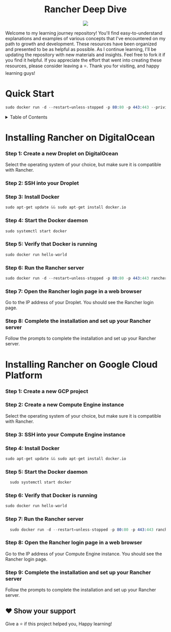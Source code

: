 <div align="center">

# Rancher Deep Dive
  <a href="https://github.com/Krishnamohan-Yerrabilli/Rancher-Deep-Dive">
    <img src="https://user-images.githubusercontent.com/58173938/210123030-3a390ec0-3fb6-4389-84f2-871f7feb9dc2.png" >
  </a>

</div>

Welcome to my learning journey repository! You'll find easy-to-understand explanations and examples of various concepts that I've encountered on my path to growth and development. These resources have been organized and presented to be as helpful as possible. As I continue learning, I'll be updating the repository with new materials and insights. Feel free to fork it if you find it helpful. If you appreciate the effort that went into creating these resources, please consider leaving a ⭐. Thank you for visiting, and happy learning guys!

<h1>Quick Start</h1>

```s
sudo docker run -d --restart=unless-stopped -p 80:80 -p 443:443 --privileged rancher/rancher
```

<div id="top">
<!-- TABLE OF CONTENTS -->
<details>
  <summary>Table of Contents</summary>
  <ol>
  
## [An introduction to Rancher and Kubernetes](https://github.com/Krishnamohan-Yerrabilli/Rancher-Deep-Dive/tree/main/1-Intro-to-Rancher-and-Kubernetes#introduction-to-rancher-and-kubernetes)

<ul>
  [The history of Rancher Labs as a company](https://github.com/Krishnamohan-Yerrabilli/Rancher-Deep-Dive/tree/main/1-Intro-to-Rancher-and-Kubernetes#the-background-of-rancher-labs)<br>
  [Products released by Rancher in the past](https://github.com/Krishnamohan-Yerrabilli/Rancher-Deep-Dive/tree/main/1-Intro-to-Rancher-and-Kubernetes#ranchers-earlier-products)<br>
  [Rancher's core ideology](https://github.com/Krishnamohan-Yerrabilli/Rancher-Deep-Dive/tree/main/1-Intro-to-Rancher-and-Kubernetes#ranchers-main-philosophy)<br>
  [The origin of Kubernetes](https://github.com/Krishnamohan-Yerrabilli/Rancher-Deep-Dive/tree/main/1-Intro-to-Rancher-and-Kubernetes#the-origins-of-kubernetes)<br>
  <li>The issue that Kubernetes aims to address</li>
  <li>Comparing Kubernetes to Docker Swarm and OpenShift</li>
  <li>A comparison of Kubernetes and Docker Swarm</li>
  <li>A comparison of Kubernetes and OpenShift</li>
  <li>A summary</li>
</ul>

<h2 id="a-high-level-overview-of-rancher-and-kubernetes">2. A high-level overview of Rancher and Kubernetes</h2>

<ul>
  <li>The purpose of the Rancher server</li>
  <li>What RKE and RKE2 are</li>
  <li>An explanation of RKE</li>
  <li>An explanation of RKE2</li>
  <li>What K3s is</li>
  <li>The role of RancherD</li>
  <li>The controllers running inside Rancher server pods</li>
  <li>The function of Cattle agents</li>
  <li>How Rancher manages nodes and clusters</li>
  <li>An overview of kube-apiserver, kubecontroller-manager, kubescheduler, etcd, and kubelet</li>
  <li>How the current state and desired state work together</li>
  <li>A summary</li>
</ul>

<h2 id="setting-up-a-single-node-rancher-instance">3. Setting up a single-node Rancher instance</h2>

<ul>
  <li>What a single-node Rancher installation is</li>
  <li>Requirements and limitations</li>
  <li>Rules for designing a solution</li>
  <li>Steps for installation</li>
  <li>Installing Docker</li>
  <li>Preparing SSL certificates</li>
  <li>Starting the Rancher server</li>
  <li>Migrating to an HA setup</li>
  <li>Backing up the current Rancher server</li>
  <li>Starting the transition to a new cluster</li>
  <li>Cleaning up/rolling back</li>
  <li>A summary</li>
</ul>

<h2 id="creating-rke-and-rke2-clusters">4. Creating RKE and RKE2 clusters</h2>

<ul>
  <li>An explanation of RKE clusters</li>
  <li>The history of RKE</li>
  <li>How RKE works</li>
  <li>An explanation of RKE2 clusters</li>
  <li>The role of RancherD</li>
  <li>Requirements and limitations</li>
  <li>Basic requirements</li>
  <li>Design limitations and considerations</li>
  <li>Rules for designing a solution</li>
  <li>Setting up RKE clusters</li>
  <li>Setting up RKE2 clusters</li>
  <li>Install steps for RKE</li>
  <li>Install steps for RKE2</li>
  <li>Configuring an external load balancer (HAProxy)</li>
  <li>TCP mode</li>
  <li>HTTP/HTTPS mode</li>
  <li>Configuring MetalLB</li>
  <li>Installation</li>
  <li>Configuration</li>
  <li>A summary</li>
</ul>

<h2 id="deploying-rancher-on-a-hosted-kubernetes-cluster">5. Deploying Rancher on a hosted Kubernetes cluster</h2>

<ul>
  <li>Understanding hosted Kubernetes clusters</li>
  <li>Requirements and limitations</li>
  <li>Amazon EKS</li>
  <li>Google's GKE</li>
  <li>Azure's AKS</li>
  <li>Rules for designing a solution</li>
  <li>Setting up a hosted Kubernetes cluster on Amazon EKS</li>
  <li>Setting up a hosted Kubernetes cluster on Google's GKE</li>
  <li>Setting up a hosted Kubernetes cluster on Azure's AKS</li>
  <li>Installing and upgrading Rancher</li>
  <li>Installing Rancher</li>
  <li>Upgrading Rancher</li>
  <li>The Rancher Backup Operator</li>
  <li>Installation</li>
  <li>Creating a backup</li>
  <li>A summary</li>
</ul>

<h2 id="creating-an-rke-cluster-using-rancher">6. Creating an RKE cluster using Rancher</h2>

<ul>
  <li>What a Rancher-managed cluster is</li>
  <li>The origin of Rancher-managed clusters</li>
  <li>How Rancher manages nodes</li>
  <li>How Rancher manages a cluster</li>
  <li>Requirements and limitations</li>
  <li>Rancher-created managed nodes</li>
  <li>Existing nodes</li>
  <li>Rules for designing a solution</li>
  <li>Setting up an RKE cluster on AWS</li>
  <li>Setting up an RKE cluster on GCP</li>
  <li>Preparing for nodes to join Rancher</li>
  <li>Preparing the infrastructure provider</li>
  <li>Steps for creating an RKE cluster using Rancher</li>
  <li>Deploying a cluster using node pools</li>
  <li>Ongoing maintenance tasks</li>
  <li>A summary</li>
</ul>

<h2 id="deploying-a-hosted-cluster-with-rancher">7. Deploying a hosted cluster with Rancher</h2>

<ul>
  <li>How Rancher can manage a hosted cluster</li>
  <li>Requirements and limitations</li>
  <li>Basic requirements</li>
  <li>Design limitations and considerations</li>
  <li>Rules for designing a solution</li>
  <li>Setting up a hosted cluster on Amazon EKS with Rancher</li>
  <li>Setting up a hosted cluster on Google's GKE with Rancher</li>
  <li>Setting up a hosted cluster on Microsoft Azure Kubernetes Service (AKS) with Rancher</li>
  <li>Preparing the cloud provider</li>
  <li>Setting up a hosted cluster on Amazon EKS</li>
  <li>Setting up a hosted cluster on Google's GKE</li>
  <li>Setting up a hosted cluster on AKS</li>
  <li>Installation steps</li>
  <li>Setting up a hosted cluster on Amazon EKS with Rancher</li>
  <li>Setting up a hosted cluster on Google's GKE with Rancher</li>
  <li>Setting up a hosted cluster on AKS with Rancher</li>
  <li>Ongoing maintenance tasks</li>
  <li>A summary</li>
</ul>

<h2 id="importing-an-externally-managed-cluster-into-rancher">8. Importing an externally managed cluster into Rancher</h2>

<ul>
  <li>What an externally managed cluster is</li>
  <li>Requirements and limitations</li>
  <li>Basic requirements</li>
  <li>Design limitations and considerations</li>
  <li>Rules for designing a solution</li>
  <li>Importing an externally managed cluster</li>
  <li>Ongoing maintenance tasks</li>
  <li>A summary</li>
</ul>

<h2 id="installing-a-kubernetes-cluster-with-rancher-on-aws">9. Installing a Kubernetes cluster with Rancher on AWS</h2>

<ul>
  <li>Understanding the different options for installing a cluster on AWS</li>
  <li>Requirements and limitations</li>
  <li>Basic requirements</li>
  <li>Design limitations and considerations</li>
  <li>Rules for designing a solution</li>
  <li>Preparing the infrastructure provider</li>
  <li>Installation steps</li>
  <li>Ongoing maintenance tasks</li>
  <li>A summary</li>
</ul>

<h2 id="installing-a-kubernetes-cluster-with-rancher-on-gcp">10. Installing a Kubernetes cluster with Rancher on GCP</h2>

<ul>
  <li>Understanding the different options for installing a cluster on GCP</li>
  <li>Requirements and limitations</li>
  <li>Basic requirements</li>
  <li>Design limitations and considerations</li>
  <li>Rules for designing a solution</li>
  <li>Preparing the infrastructure provider</li>
  <li>Installation steps</li>
  <li>Ongoing maintenance tasks</li>
  <li>A summary</li>
</ul>

<h2 id="installing-a-kubernetes-cluster-with-rancher-on-azure">11. Installing a Kubernetes cluster with Rancher on Azure</h2>

<ul>
  <li>Understanding the different options for installing a cluster on Azure</li>
  <li>Requirements and limitations</li>
  <li>Basic requirements</li>
  <li>Design limitations and considerations</li>
  <li>Rules for designing a solution</li>
  <li>Preparing the infrastructure provider</li>
  <li>Installation steps</li>
  <li>Ongoing maintenance tasks</li>
  <li>A summary</li>
</ul>

<h2 id="upgrading-a-kubernetes-cluster">12. Upgrading a Kubernetes cluster</h2>

<ul>
  <li>Understanding the different options for upgrading a cluster</li>
  <li>Requirements and limitations</li>
  <li>Basic requirements</li>
  <li>Design limitations and considerations</li>
  <li>Rules for designing a solution</li>
  <li>Preparing for the upgrade</li>
  <li>Performing the upgrade</li>
  <li>Ongoing maintenance tasks</li>
  <li>A summary</li>
</ul>

<h2 id="backing-up-and-restoring-a-cluster">13. Backing up and restoring a cluster</h2>

<ul>
  <li>Understanding the different options for backing up and restoring a cluster</li>
  <li>Requirements and limitations</li>
  <li>Basic requirements</li>
  <li>Design limitations and considerations</li>
  <li>Rules for designing a solution</li>
  <li>Backing up a cluster</li>
  <li>Restoring a cluster</li>
  <li>Ongoing maintenance tasks</li>
  <li>A summary</li>
</ul>


<h2 id="scaling-a-cluster">14. Scaling a cluster</h2>

<ul>
  <li>Understanding the different options for scaling a cluster</li>
  <li>Requirements and limitations</li>
  <li>Basic requirements</li>
  <li>Design limitations and considerations</li>
  <li>Rules for designing a solution</li>
  <li>Scaling a cluster</li>
  <li>Ongoing maintenance tasks</li>
  <li>A summary</li>
</ul>

<h2 id="monitoring-a-cluster">15. Monitoring a cluster</h2>

<ul>
  <li>Understanding the different options for monitoring a cluster</li>
  <li>Requirements and limitations</li>
  <li>Basic requirements</li>
  <li>Design limitations and considerations</li>
  <li>Rules for designing a solution</li>
  <li>Setting up monitoring for a cluster</li>
  <li>Ongoing maintenance tasks</li>
  <li>A summary</li>
</ul>

<h2 id="logging-for-a-cluster">16. Logging for a cluster</h2>

<ul>
  <li>Understanding the different options for logging for a cluster</li>
  <li>Requirements and limitations</li>
  <li>Basic requirements</li>
  <li>Design limitations and considerations</li>
  <li>Rules for designing a solution</li>
  <li>Setting up logging for a cluster</li>
  <li>Ongoing maintenance tasks</li>
  <li>A summary</li>
</ul>

<h2 id="networking-for-a-cluster">17. Networking for a cluster</h2>

<ul>
  <li>Understanding the different options for networking for a cluster</li>
  <li>Requirements and limitations</li>
  <li>Basic requirements</li>
  <li>Design limitations and considerations</li>
  <li>Rules for designing a solution</li>
  <li>Setting up networking for a cluster</li>
  <li>Ongoing maintenance tasks</li>
  <li>A summary</li>
</ul>

<h2 id="storage">18. Storage for a cluster</h2>
<ul>
  <li>Understanding the different options for storage for a cluster</li>
  <li>Requirements and limitations</li>
  <li>Basic requirements</li>
  <li>Design limitations and considerations</li>
  <li>Rules for designing a solution</li>
  <li>Setting up storage for a cluster</li>
  <li>Ongoing maintenance tasks</li>
  <li>A summary</li>
</ul>

<h2 id="security">19. Security for a cluster</h2>
<ul>
  <li>Understanding the different options for security for a cluster</li>
  <li>Requirements and limitations</li>
  <li>Basic requirements</li>
  <li>Design limitations and considerations</li>
  <li>Rules for designing a solution</li>
  <li>Setting up security for a cluster</li>
  <li>Ongoing maintenance tasks</li>
  <li>A summary</li>
</ul>

<h2 id="deploying">20. Deploying applications to a cluster</h2>
<ul>
  <li>Understanding the different options for deploying applications to a cluster</li>
  <li>Requirements and limitations</li>
  <li>Basic requirements</li>
  <li>Design limitations and considerations</li>
  <li>Rules for designing a solution</li>
  <li>Deploying applications to a cluster</li>
  <li>Ongoing maintenance tasks</li>
  <li>A summary</li>
</ul>

<h2 id="upgrading">21. Upgrading applications on a cluster</h2>
<ul>
  <li>Understanding the different options for upgrading applications on a cluster</li>
  <li>Requirements and limitations</li>
  <li>Basic requirements</li>
  <li>Design limitations and considerations</li>
  <li>Rules for designing a solution</li>
  <li>Upgrading applications on a cluster</li>
  <li>Ongoing maintenance tasks</li>
  <li>A summary</li>
</ul>

<h2 id="migrating">22. Migrating applications to a cluster</h2>
<ul>
  <li>Understanding the different options for migrating applications to a cluster</li>
  <li>Requirements and limitations</li>
  <li>Basic requirements</li>
  <li>Design limitations and considerations</li>
  <li>Rules for designing a solution</li>
  <li>Migrating applications to a cluster</li>
  <li>Ongoing maintenance tasks</li>
  <li>A summary</li>
</ul>

<h2 id="monitoring">23. Monitoring applications on a cluster</h2>
<ul>
  <li>Understanding the different options for monitoring applications on a cluster</li>
  <li>Requirements and limitations</li>
  <li>Basic requirements</li>
  <li>Design limitations and considerations</li>
  <li>Rules for designing a solution</li>
  <li>Monitoring applications on a cluster</li>
  <li>Ongoing maintenance tasks</li>
  <li>A summary</li>
</ul>

<h2 id="troubleshooting">24. Troubleshooting applications on a cluster</h2>
<ul>
  <li>Understanding the different options for troubleshooting applications on a cluster</li>
  <li>Requirements and limitations</li>
  <li>Basic requirements</li>
  <li>Design limitations and considerations</li>
  <li>Rules for designing a solution</li>
  <li>Troubleshooting applications on a cluster</li>
  <li>Ongoing maintenance tasks</li>
  <li>A summary</li>
</ul>

<h2 id="best-practices">25. Best practices for running applications on a cluster</h2>
<ul>
  <li>Understanding the different options for best practices for running applications on a cluster</li>
  <li>Requirements and limitations</li>
  <li>Basic requirements</li>
  <li>Design limitations and considerations</li>
  <li>Rules for designing a solution</li>
  <li>Best practices for running applications on a cluster</li>
  <li>Ongoing maintenance tasks</li>
  <li>A summary</li>
</ul>

</div>

<h1>Installing Rancher on DigitalOcean</h1>

<h3>Step 1: Create a new Droplet on DigitalOcean</h3>
<p>Select the operating system of your choice, but make sure it is compatible with Rancher.</p>

<h3>Step 2: SSH into your Droplet</h3>

<h3>Step 3: Install Docker</h3>

```s
sudo apt-get update && sudo apt-get install docker.io
```

<h3>Step 4: Start the Docker daemon</h3>

```s
sudo systemctl start docker
```

<h3>Step 5: Verify that Docker is running</h3>

```s
sudo docker run hello-world
```

<h3>Step 6: Run the Rancher server</h3>

```s
sudo docker run -d --restart=unless-stopped -p 80:80 -p 443:443 rancher/rancher</pre>
```

<h3>Step 7: Open the Rancher login page in a web browser</h3>
<p>Go to the IP address of your Droplet. You should see the Rancher login page.</p>

<h3>Step 8: Complete the installation and set up your Rancher server</h3>
<p>Follow the prompts to complete the installation and set up your Rancher server.</p>

##   
  
<h1>Installing Rancher on Google Cloud Platform</h1>

<h3>Step 1: Create a new GCP project</h3>

<h3>Step 2: Create a new Compute Engine instance</h3>
<p>Select the operating system of your choice, but make sure it is compatible with Rancher.</p>

<h3>Step 3: SSH into your Compute Engine instance</h3>

<h3>Step 4: Install Docker</h3>
  
```s
sudo apt-get update && sudo apt-get install docker.io
```

<h3>Step 5: Start the Docker daemon</h3>

```s
  sudo systemctl start docker
```

<h3>Step 6: Verify that Docker is running</h3>

```s
sudo docker run hello-world
```

<h3>Step 7: Run the Rancher server</h3>

```s
  sudo docker run -d --restart=unless-stopped -p 80:80 -p 443:443 rancher/rancher
```

<h3>Step 8: Open the Rancher login page in a web browser</h3>
<p>Go to the IP address of your Compute Engine instance. You should see the Rancher login page.</p>

<h3>Step 9: Complete the installation and set up your Rancher server</h3>
<p>Follow the prompts to complete the installation and set up your Rancher server.</p>  
 
## ❤ Show your support

Give a ⭐️ if this project helped you, Happy learning!
